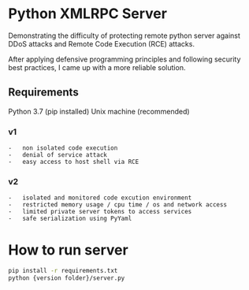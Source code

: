# Python XMLRPC Server

Demonstrating the difficulty of protecting remote python server against DDoS attacks and Remote Code Execution (RCE) attacks.

After applying defensive programming principles and following security
best practices, I came up with a more reliable solution.

## Requirements

Python 3.7 (pip installed)
Unix machine (recommended)

### v1

    -   non isolated code execution
    -   denial of service attack
    -   easy access to host shell via RCE

### v2

    -   isolated and monitored code excution environment
    -   restricted memory usage / cpu time / os and network access
    -   limited private server tokens to access services
    -   safe serialization using PyYaml

# How to run server

```bash
pip install -r requirements.txt
python {version folder}/server.py
```
